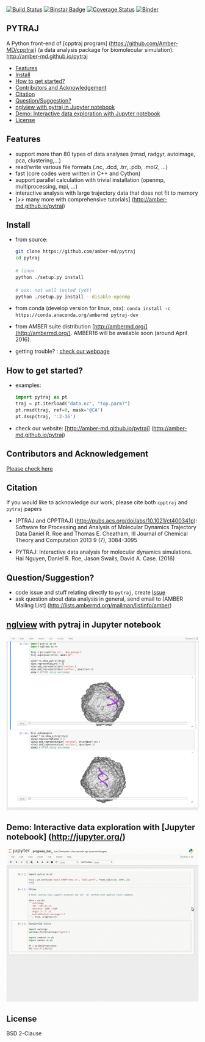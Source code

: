 [![Build Status](https://travis-ci.org/Amber-MD/pytraj.svg?branch=master)](https://travis-ci.org/Amber-MD/pytraj)
[![Binstar Badge](https://binstar.org/ambermd/pytraj-dev/badges/version.svg)](https://binstar.org/ambermd/pytraj-dev/)
[![Coverage Status](https://coveralls.io/repos/Amber-MD/pytraj/badge.svg?branch=master&service=github)](https://coveralls.io/github/Amber-MD/pytraj?branch=master)
[![Binder](http://mybinder.org/images/logo.svg)](http://mybinder.org/repo/hainm/notebook-pytraj)

PYTRAJ
------
A Python front-end of [cpptraj program] (https://github.com/Amber-MD/cpptraj) (a data analysis package for biomolecular simulation): http://amber-md.github.io/pytraj

* [Features](#features)
* [Install](#install)
* [How to get started?](#how-to-get-started)
* [Contributors and Acknowledgement](#contributors-and-acknowledgement)
* [Citation](#citation)
* [Question/Suggestion?](#questionsuggestion)
* [nglview with pytraj in Jupyter notebook](#nglview-with-pytraj-in-jupyter-notebook)
* [Demo: Interactive data exploration with Jupyter notebook](#demo-interactive-data-exploration-with-jupyter-notebook)
* [License](#license)


Features
--------

- support more than 80 types of data analyses (rmsd, radgyr, autoimage, pca, clustering,...)
- read/write various file formats (.nc, .dcd, .trr, .pdb, .mol2, ...)
- fast (core codes were written in C++ and Cython)
- support parallel calculation with trivial installation (openmp, multiprocessing, mpi, ...)
- interactive analysis with large trajectory data that does not fit to memory
- [>> many more with comprehensive tutorials] (http://amber-md.github.io/pytraj)


Install
-------

- from source:

    ```bash
    git clone https://github.com/amber-md/pytraj
    cd pytraj

    # linux
    python ./setup.py install
 
    # osx: not well tested (yet)
    python ./setup.py install --disable-openmp
    ```

- from conda (develop version for linux, osx): `conda install -c https://conda.anaconda.org/ambermd pytraj-dev`

- from AMBER suite distribution [http://ambermd.org/](http://ambermd.org/). AMBER16 will be available soon (around April 2016).

- getting trouble? : [check our webpage](http://amber-md.github.io/pytraj/latest/installation.html)


How to get started?
------------------

- examples: 

    ```python
    import pytraj as pt
    traj = pt.iterload("data.nc", "top.parm7")
    pt.rmsd(traj, ref=0, mask='@CA')
    pt.dssp(traj, ':2-16')
    ```
- check our website: [http://amber-md.github.io/pytraj] (http://amber-md.github.io/pytraj)

Contributors and Acknowledgement
--------------------------------

[Please check here](./contributors/)

Citation
--------

If you would like to acknowledge our work, please cite both ``cpptraj`` and ``pytraj`` papers

- [PTRAJ and CPPTRAJ] (http://pubs.acs.org/doi/abs/10.1021/ct400341p): Software for Processing and Analysis of Molecular Dynamics Trajectory Data
Daniel R. Roe and Thomas E. Cheatham, III
Journal of Chemical Theory and Computation 2013 9 (7), 3084-3095 

- PYTRAJ: Interactive data analysis for molecular dynamics simulations. Hai Nguyen, Daniel R. Roe, Jason Swails, David A. Case. (2016)

Question/Suggestion?
--------------------
* code issue and stuff relating directly to `pytraj`, create [Issue](https://github.com/pytraj/pytraj/issues)
* ask question about data analysis in general, send email to [AMBER Mailing List] (http://lists.ambermd.org/mailman/listinfo/amber)

[nglview](https://github.com/arose/nglview) with pytraj in Jupyter notebook
---------------------------------------

[![pytraj website](./examples/figures/nglview_pytraj_autoimage.png)](http://amber-md.github.io/pytraj/latest/index.html)

Demo: Interactive data exploration with [Jupyter notebook] (http://jupyter.org/)
--------------------------------------------------------------------------------

[![pytraj website](./examples/progress_bar.gif)](http://amber-md.github.io/pytraj/latest/index.html)


License
-------
BSD 2-Clause

